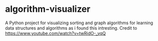 # algorithm-visualizer
A Python project for visualizing sorting and graph algorithms for learning data structures and algorithms as i found this intresting.
Credit to https://www.youtube.com/watch?v=twRidO-_vqQ
